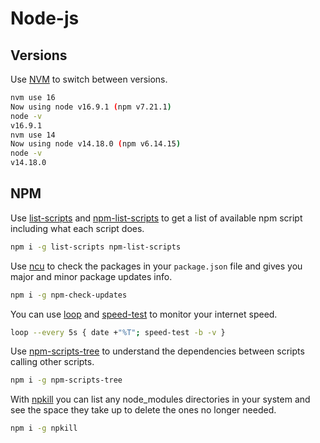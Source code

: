 # Node-js

## Versions

Use [NVM](https://github.com/nvm-sh/nvm) to switch between versions.

``` sh
nvm use 16
Now using node v16.9.1 (npm v7.21.1)
node -v
v16.9.1
nvm use 14
Now using node v14.18.0 (npm v6.14.15)
node -v
v14.18.0
```

## NPM

Use [list-scripts](https://www.npmjs.com/package/list-scripts) and [npm-list-scripts](https://www.npmjs.com/package/npm-list-scripts) to get a list of available npm script including what each script does.

``` sh
npm i -g list-scripts npm-list-scripts
```

Use [ncu](https://www.npmjs.com/package/npm-check-updates) to check the packages in your `package.json` file and gives you major and minor package updates info.

``` sh
npm i -g npm-check-updates
```

You can use [loop](https://github.com/Miserlou/Loop) and [speed-test](https://www.npmjs.com/package/speed-test) to monitor your internet speed.

``` sh
loop --every 5s { date +"%T"; speed-test -b -v }
```

Use [npm-scripts-tree](https://www.npmjs.com/package/npm-scripts-tree) to understand the dependencies between scripts calling other scripts.

``` sh
npm i -g npm-scripts-tree
```

With [npkill](https://github.com/voidcosmos/npkill) you can list any node_modules directories in your system and see the space they take up to delete the ones no longer needed.

``` sh
npm i -g npkill
```
